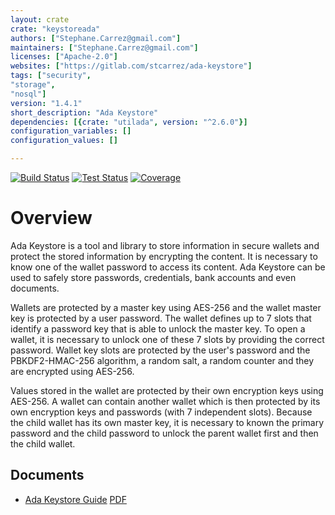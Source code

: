 ```yaml
---
layout: crate
crate: "keystoreada"
authors: ["Stephane.Carrez@gmail.com"]
maintainers: ["Stephane.Carrez@gmail.com"]
licenses: ["Apache-2.0"]
websites: ["https://gitlab.com/stcarrez/ada-keystore"]
tags: ["security",
"storage",
"nosql"]
version: "1.4.1"
short_description: "Ada Keystore"
dependencies: [{crate: "utilada", version: "^2.6.0"}]
configuration_variables: []
configuration_values: []

---
```

[![Build Status](https://img.shields.io/endpoint?url=https://porion.vacs.fr/porion/api/v1/projects/ada-keystore/badges/build.json)](https://porion.vacs.fr/porion/projects/view/ada-keystore/summary)
[![Test Status](https://img.shields.io/endpoint?url=https://porion.vacs.fr/porion/api/v1/projects/ada-keystore/badges/tests.json)](https://porion.vacs.fr/porion/projects/view/ada-keystore/xunits)
[![Coverage](https://img.shields.io/endpoint?url=https://porion.vacs.fr/porion/api/v1/projects/ada-keystore/badges/coverage.json)](https://porion.vacs.fr/porion/projects/view/ada-keystore/summary)

# Overview

Ada Keystore is a tool and library to store information in secure wallets
and protect the stored information by encrypting the content.
It is necessary to know one of the wallet password to access its content.
Ada Keystore can be used to safely store passwords, credentials,
bank accounts and even documents.

Wallets are protected by a master key using AES-256 and the wallet
master key is protected by a user password.
The wallet defines up to 7 slots that identify
a password key that is able to unlock the master key.  To open a wallet,
it is necessary to unlock one of these 7 slots by providing the correct
password.  Wallet key slots are protected by the user's password
and the PBKDF2-HMAC-256 algorithm, a random salt, a random counter
and they are encrypted using AES-256.

Values stored in the wallet are protected by their own encryption keys
using AES-256.  A wallet can contain another wallet which is then
protected by its own encryption keys and passwords (with 7 independent slots).
Because the child wallet has its own master key, it is necessary to known
the primary password and the child password to unlock the parent wallet
first and then the child wallet.

## Documents

* [Ada Keystore Guide](https://ada-keystore.readthedocs.io/en/latest/) [PDF](https://github.com/stcarrez/ada-keystore/blob/master/docs/keystore-book.pdf)



